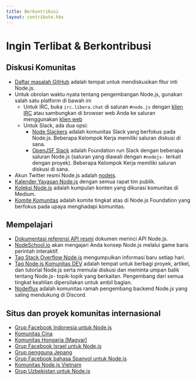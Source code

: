 ```yaml
---
title: Berkontribusi
layout: contribute.hbs
---
```


# Ingin Terlibat & Berkontribusi

## Diskusi Komunitas

* [Daftar masalah GitHub](https://github.com/nodejs/node/issues) adalah tempat untuk mendiskusikan fitur inti Node.js.
* Untuk obrolan waktu nyata tentang pengembangan Node.js, gunakan salah satu platform di bawah ini
  * Untuk IRC, buka `irc.libera.chat` di saluran `#node.js` dengan [klien IRC](https://en.wikipedia.org/wiki/Comparison_of_Internet_Relay_Chat_clients) atau sambungkan di browser web Anda ke saluran menggunakan [klien web](https://kiwiirc.com/nextclient/)
  * Untuk Slack, ada dua opsi:
    * [Node Slackers](https://www.nodeslackers.com/) adalah komunitas Slack yang berfokus pada Node.js. Beberapa Kelompok Kerja memiliki saluran diskusi di sana.
    * [OpenJSF Slack](https://slack-invite.openjsf.org/) adalah Foundation run Slack dengan beberapa saluran Node.js (saluran yang diawali dengan `#nodejs-` terkait dengan proyek). Beberapa Kelompok Kerja memiliki saluran diskusi di sana.
* Akun Twitter resmi Node.js adalah [nodejs](https://twitter.com/nodejs).
* [Kalender Yayasan Node.js](https://nodejs.org/calendar) dengan semua rapat tim publik.
* [Koleksi Node.js](https://medium.com/the-node-js-collection) adalah kumpulan konten yang dikurasi komunitas di Medium.
* [Komite Komunitas](https://github.com/nodejs/community-committee) adalah komite tingkat atas di Node.js Foundation yang berfokus pada upaya menghadapi komunitas.

## Mempelajari

* [Dokumentasi referensi API resmi](https://nodejs.org/api/) dokumen merinci API Node.js.
* [NodeSchool.io](https://nodeschool.io/) akan mengajari Anda konsep Node.js melalui game baris perintah interaktif.
* [Tag Stack Overflow Node.js](https://stackoverflow.com/questions/tagged/node.js) mengumpulkan informasi baru setiap hari.
* [Tag Node.js Komunitas DEV](https://dev.to/t/node) adalah tempat untuk berbagi proyek, artikel, dan tutorial Node.js serta memulai diskusi dan meminta umpan balik tentang Node.js- topik-topik yang berkaitan. Pengembang dari semua tingkat keahlian dipersilakan untuk ambil bagian.
* [Nodeiflux](https://discordapp.com/invite/vUsrbjd) adalah komunitas ramah pengembang backend Node.js yang saling mendukung di Discord.

## Situs dan proyek komunitas internasional

* [Grup Facebook Indonesia untuk Node.js](https://www.facebook.com/groups/nodejsid/)
* [Komunitas Cina](https://cnodejs.org/)
* [Komunitas Hongaria (Magyar)](https://nodehun.blogspot.com/)
* [Grup Facebook Israel untuk Node.js](https://www.facebook.com/groups/node.il/)
* [Grup pengguna Jepang](https://nodejs.jp/)
* [Grup Facebook bahasa Spanyol untuk Node.js](https://www.facebook.com/groups/node.es/)
* [Komunitas Node.js Vietnam](https://www.facebook.com/nodejs.vn/)
* [Grup Uzbekistan untuk Node.js](https://t.me/nodejs_uz)
